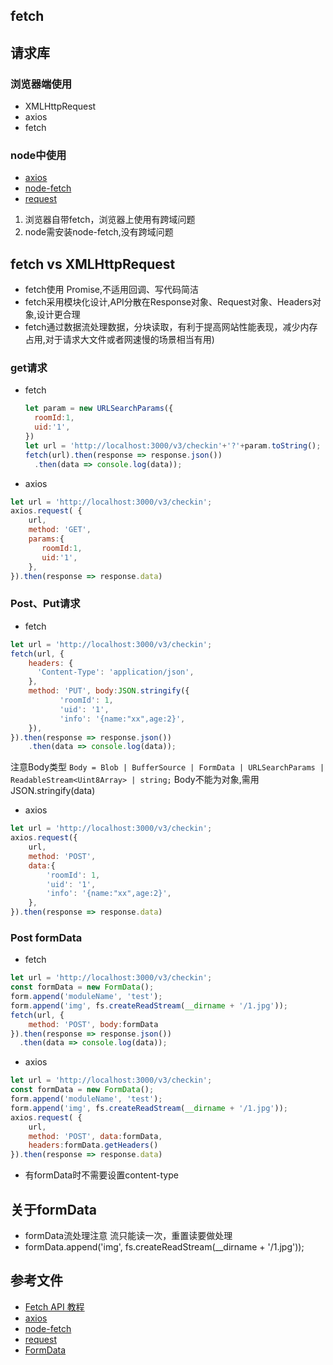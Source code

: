 ## fetch

## 请求库
### 浏览器端使用
- XMLHttpRequest
- axios
- fetch
### node中使用
- [axios](https://github.com/axios/axios)
- [node-fetch](https://github.com/node-fetch/node-fetch)
- [request](https://github.com/request/request)

1. 浏览器自带fetch，浏览器上使用有跨域问题
2. node需安装node-fetch,没有跨域问题

## fetch vs XMLHttpRequest
- fetch使用 Promise,不适用回调、写代码简洁
- fetch采用模块化设计,API分散在Response对象、Request对象、Headers对象,设计更合理
- fetch通过数据流处理数据，分块读取，有利于提高网站性能表现，减少内存占用,对于请求大文件或者网速慢的场景相当有用)

### get请求

- fetch
  ```js
  let param = new URLSearchParams({
    roomId:1,
    uid:'1',
  })
  let url = 'http://localhost:3000/v3/checkin'+'?'+param.toString();
  fetch(url).then(response => response.json())
    .then(data => console.log(data));
  ```

- axios
```javascript
let url = 'http://localhost:3000/v3/checkin';
axios.request( {
    url,
    method: 'GET', 
    params:{
       roomId:1,
       uid:'1',
    },
}).then(response => response.data)
```

### Post、Put请求
- fetch
```javascript
let url = 'http://localhost:3000/v3/checkin';
fetch(url, {
    headers: {
      'Content-Type': 'application/json',
    },
    method: 'PUT', body:JSON.stringify({
           'roomId': 1,
           'uid': '1',
           'info': '{name:"xx",age:2}',
    }),
}).then(response => response.json())
    .then(data => console.log(data));
```
注意Body类型
```Body = Blob | BufferSource | FormData | URLSearchParams | ReadableStream<Uint8Array> | string;```
Body不能为对象,需用 JSON.stringify(data)

- axios
``` js
let url = 'http://localhost:3000/v3/checkin';
axios.request({
    url,
    method: 'POST', 
    data:{
        'roomId': 1,
        'uid': '1',
        'info': '{name:"xx",age:2}',
    },
}).then(response => response.data)
```


### Post formData
- fetch
```javascript
let url = 'http://localhost:3000/v3/checkin';
const formData = new FormData();
form.append('moduleName', 'test');
form.append('img', fs.createReadStream(__dirname + '/1.jpg'));
fetch(url, {
    method: 'POST', body:formData
}).then(response => response.json())
  .then(data => console.log(data));
```
- axios
```javascript
let url = 'http://localhost:3000/v3/checkin';
const formData = new FormData();
form.append('moduleName', 'test');
form.append('img', fs.createReadStream(__dirname + '/1.jpg'));
axios.request( {
    url,
    method: 'POST', data:formData,
    headers:formData.getHeaders()
}).then(response => response.data)
```
- 有formData时不需要设置content-type



## 关于formData
- formData流处理注意 流只能读一次，重置读要做处理
- formData.append('img', fs.createReadStream(__dirname + '/1.jpg'));


## 参考文件
- [Fetch API 教程](http://www.ruanyifeng.com/blog/2020/12/fetch-tutorial.html)
- [axios](https://github.com/axios/axios)
- [node-fetch](https://github.com/node-fetch/node-fetch)
- [request](https://github.com/request/request)
- [FormData](https://github.com/form-data/form-data#buffer-getbuffer)

